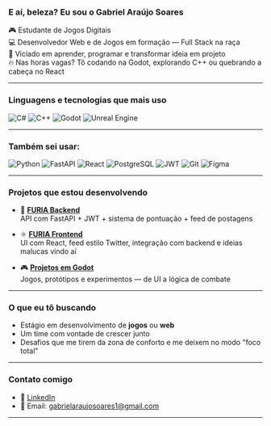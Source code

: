 ###  E aí, beleza? Eu sou o Gabriel Araújo Soares

🎮 Estudante de Jogos Digitais  
💻 Desenvolvedor Web e de Jogos em formação — Full Stack na raça  
🧠 Viciado em aprender, programar e transformar ideia em projeto  
🔥 Nas horas vagas? Tô codando na Godot, explorando C++ ou quebrando a cabeça no React

---

###  Linguagens e tecnologias que mais uso

![C#](https://img.shields.io/badge/-C%23-239120?style=for-the-badge&logo=c-sharp&logoColor=white)
![C++](https://img.shields.io/badge/-C++-00599C?style=for-the-badge&logo=c%2b%2b&logoColor=white)
![Godot](https://img.shields.io/badge/-Godot-3C7EBB?style=for-the-badge&logo=godot-engine&logoColor=white)
![Unreal Engine](https://img.shields.io/badge/-Unreal%20Engine-313131?style=for-the-badge&logo=unrealengine&logoColor=white)

---

### Também sei usar:

![Python](https://img.shields.io/badge/-Python-181717?style=for-the-badge&logo=python)
![FastAPI](https://img.shields.io/badge/-FastAPI-009688?style=for-the-badge&logo=fastapi&logoColor=white)
![React](https://img.shields.io/badge/-React-20232A?style=for-the-badge&logo=react)
![PostgreSQL](https://img.shields.io/badge/-PostgreSQL-336791?style=for-the-badge&logo=postgresql&logoColor=white)
![JWT](https://img.shields.io/badge/-JWT-000000?style=for-the-badge&logo=jsonwebtokens)
![Git](https://img.shields.io/badge/-Git-F05032?style=for-the-badge&logo=git&logoColor=white)
![Figma](https://img.shields.io/badge/-Figma-F24E1E?style=for-the-badge&logo=figma&logoColor=white)

---

###  Projetos que estou desenvolvendo

- 🧠 **[FURIA Backend](https://github.com/Mr-Princee/furia_backend)**  
  API com FastAPI + JWT + sistema de pontuação + feed de postagens

- ⚛️ **[FURIA Frontend](https://github.com/Mr-Princee/furia_frontend)**  
  UI com React, feed estilo Twitter, integração com backend e ideias malucas vindo aí

- 🎮 **[Projetos em Godot](https://github.com/Mr-Princee/Kaiser_project_build_1.1)**  
  Jogos, protótipos e experimentos — de UI a lógica de combate

---

###  O que eu tô buscando

- Estágio em desenvolvimento de **jogos** ou **web**  
- Um time com vontade de crescer junto  
- Desafios que me tirem da zona de conforto e me deixem no modo "foco total"

---

###  Contato comigo

- 🔗 [LinkedIn](https://www.linkedin.com/in/gabriel-araujo2001/)
- 💌 Email: gabrielaraujosoares1@gmail.com

---
